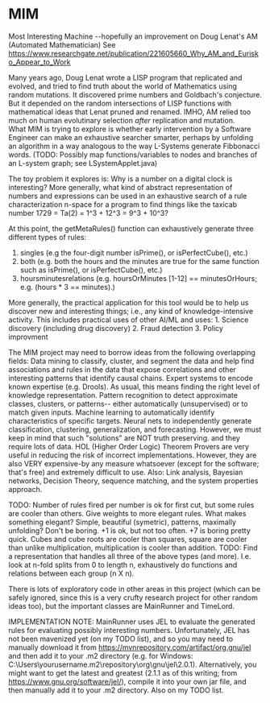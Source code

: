 # MIM
Most Interesting Machine --hopefully an improvement on Doug Lenat's AM (Automated Mathematician) 
See https://www.researchgate.net/publication/221605660_Why_AM_and_Eurisko_Appear_to_Work

Many years ago, Doug Lenat wrote a LISP program that replicated and evolved, and tried to find truth about the world of Mathematics using random mutations.
It discovered prime numbers and Goldbach's conjecture. But it depended on the random intersections of LISP functions with mathematical ideas that Lenat pruned and renamed.
IMHO, AM relied too much on human evolutinary selection *after* replication and mutation.  
What MIM is trying to explore is whether early intervention by a Software Engineer can make an exhaustive searcher smarter, 
perhaps by unfolding an algorithm in a way analogous to the way L-Systems generate Fibbonacci words.
(TODO: Possibly map functions/variables to nodes and branches of an L-system graph; see LSystemApplet.java)

The toy problem it explores is: Why is a number on a digital clock is interesting?
More generally, what kind of abstract representation of numbers and expressions can be used in an exhaustive search of a rule characterization n-space 
for a program to find things like the taxicab number 1729 = Ta(2) = 1^3 + 12^3 = 9^3 + 10^3?

At this point, the getMetaRules() function can exhaustively generate three different types of rules:
1. singles (e.g the four-digit number isPrime(), or isPerfectCube(), etc.)
2. both (e.g. both the hours and the minutes are true for the same function such as isPrime(), or isPerfectCube(), etc.)
3. hoursminutesrelations (e.g. hoursOrMinutes <operation> [1-12] == minutesOrHours; e.g. (hours * 3 == minutes).)

More generally, the practical application for this tool would be to help us discover new and interesting things; i.e., any kind of knowledge-intensive activity.
This includes practical uses of other AI/ML and uses:
      1. Science discovery (including drug discovery)
      2. Fraud detection
      3. Policy improvment

The MIM project may need to borrow ideas from the following overlapping fields:
      Data mining to classify, cluster, and segment the data and help find associations and rules in the data that expose correlations and other interesting patterns that identify causal chains.
      Expert systems to encode known expertise (e.g. Drools).  As usual, this means finding the right level of knowledge representation.
      Pattern recognition to detect approximate classes, clusters, or patterns-- either automatically (unsupervised) or to match given inputs.
      Machine learning to automatically identify characteristics of specific targets.
      Neural nets to independently generate classification, clustering, generalization, and forecasting. However, we must keep in mind that such "solutions" are NOT truth preserving. and they require lots of data.
      HOL (Higher Order Logic) Theorem Provers are very useful in reducing the risk of incorrect implementations. However, they are also VERY expensive-by any measure whatsoever (except for the software; that's free) and extremely difficult to use.
      Also: Link analysis, Bayesian networks, Decision Theory, sequence matching, and the system properties approach.
      
TODO: Number of rules fired per number is ok for first cut, but some rules are cooler than others.
      Give weights to more elegant rules. What makes something elegant? Simple, beautiful (symetric), patterns, maximally unfolding?
      Don't be boring.  +1 is ok, but not too often. +7 is boring pretty quick. 
      Cubes and cube roots are cooler than squares, square are cooler than unlike multiplication, multiplication is cooler than addition.
TODO: Find a representation that handles all three of the above types (and more).
      I.e. look at n-fold splits from 0 to length n, exhaustively do functions and relations between each group (n X n).

There is lots of exploratory code in other areas in this project (which can be safely ignored, since this is a very crufty research project for other random ideas too), but the important classes are MainRunner and TimeLord.

IMPLEMENTATION NOTE: MainRunner uses JEL to evaluate the generated rules for evaluating possibly interesting numbers.
Unfortunately, JEL has not been mavenized yet (on my TODO list), and so you may need to manually download it
from https://mvnrepository.com/artifact/org.gnu/jel and then add it to your .m2 directory 
(e.g. for Windows: C:\Users\yourusername\.m2\repository\org\gnu\jel\2.0.1).
Alternatively, you might want to get the latest and greatest (2.1.1 as of this writing; from https://www.gnu.org/software/jel/), 
compile it into your own jar file, and then manually add it to your .m2 directory. Also on my TODO list.
